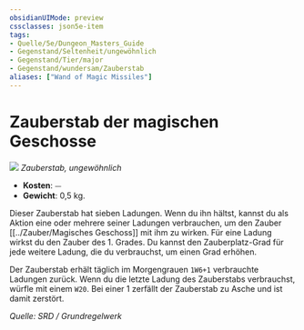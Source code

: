 ```yaml
---
obsidianUIMode: preview
cssclasses: json5e-item
tags:
- Quelle/5e/Dungeon_Masters_Guide
- Gegenstand/Seltenheit/ungewöhnlich
- Gegenstand/Tier/major
- Gegenstand/wundersam/Zauberstab
aliases: ["Wand of Magic Missiles"]
---
```

# Zauberstab der magischen Geschosse
![](../../../../99%20-%20Setup/Files/Bildersammlung/Gegenstände/Wand-of-Magic-Missiles.jpeg#token)
*Zauberstab, ungewöhnlich*  

- **Kosten**: ⏤
- **Gewicht**: 0,5 kg.

Dieser Zauberstab hat sieben Ladungen. Wenn du ihn hältst, kannst du als Aktion eine oder mehrere seiner Ladungen verbrauchen, um den Zauber [[../Zauber/Magisches Geschoss]] mit ihm zu wirken. Für eine Ladung wirkst du den Zauber des 1. Grades. Du kannst den Zauberplatz-Grad für jede weitere Ladung, die du verbrauchst, um einen Grad erhöhen.

Der Zauberstab erhält täglich im Morgengrauen `1W6+1` verbrauchte Ladungen zurück. Wenn du die letzte Ladung des Zauberstabs verbrauchst, würfle mit einem `W20`. Bei einer 1 zerfällt der Zauberstab zu Asche und ist damit zerstört.

*Quelle: SRD / Grundregelwerk*
